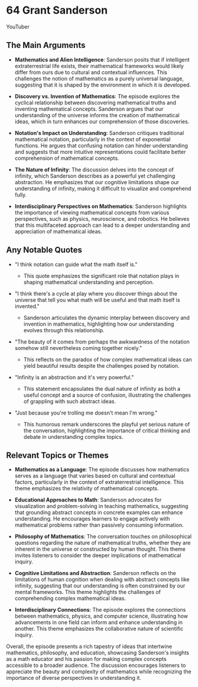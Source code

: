 # 64 Grant Sanderson


YouTuber



## The Main Arguments

- **Mathematics and Alien Intelligence**: Sanderson posits that if intelligent extraterrestrial life exists, their mathematical frameworks would likely differ from ours due to cultural and contextual influences. This challenges the notion of mathematics as a purely universal language, suggesting that it is shaped by the environment in which it is developed.

- **Discovery vs. Invention of Mathematics**: The episode explores the cyclical relationship between discovering mathematical truths and inventing mathematical concepts. Sanderson argues that our understanding of the universe informs the creation of mathematical ideas, which in turn enhances our comprehension of those discoveries.

- **Notation's Impact on Understanding**: Sanderson critiques traditional mathematical notation, particularly in the context of exponential functions. He argues that confusing notation can hinder understanding and suggests that more intuitive representations could facilitate better comprehension of mathematical concepts.

- **The Nature of Infinity**: The discussion delves into the concept of infinity, which Sanderson describes as a powerful yet challenging abstraction. He emphasizes that our cognitive limitations shape our understanding of infinity, making it difficult to visualize and comprehend fully.

- **Interdisciplinary Perspectives on Mathematics**: Sanderson highlights the importance of viewing mathematical concepts from various perspectives, such as physics, neuroscience, and robotics. He believes that this multifaceted approach can lead to a deeper understanding and appreciation of mathematical ideas.

## Any Notable Quotes

- "I think notation can guide what the math itself is."
  - This quote emphasizes the significant role that notation plays in shaping mathematical understanding and perception.

- "I think there's a cycle at play where you discover things about the universe that tell you what math will be useful and that math itself is invented."
  - Sanderson articulates the dynamic interplay between discovery and invention in mathematics, highlighting how our understanding evolves through this relationship.

- "The beauty of it comes from perhaps the awkwardness of the notation somehow still nevertheless coming together nicely."
  - This reflects on the paradox of how complex mathematical ideas can yield beautiful results despite the challenges posed by notation.

- "Infinity is an abstraction and it's very powerful."
  - This statement encapsulates the dual nature of infinity as both a useful concept and a source of confusion, illustrating the challenges of grappling with such abstract ideas.

- "Just because you're trolling me doesn't mean I'm wrong."
  - This humorous remark underscores the playful yet serious nature of the conversation, highlighting the importance of critical thinking and debate in understanding complex topics.

## Relevant Topics or Themes

- **Mathematics as a Language**: The episode discusses how mathematics serves as a language that varies based on cultural and contextual factors, particularly in the context of extraterrestrial intelligence. This theme emphasizes the relativity of mathematical concepts.

- **Educational Approaches to Math**: Sanderson advocates for visualization and problem-solving in teaching mathematics, suggesting that grounding abstract concepts in concrete examples can enhance understanding. He encourages learners to engage actively with mathematical problems rather than passively consuming information.

- **Philosophy of Mathematics**: The conversation touches on philosophical questions regarding the nature of mathematical truths, whether they are inherent in the universe or constructed by human thought. This theme invites listeners to consider the deeper implications of mathematical inquiry.

- **Cognitive Limitations and Abstraction**: Sanderson reflects on the limitations of human cognition when dealing with abstract concepts like infinity, suggesting that our understanding is often constrained by our mental frameworks. This theme highlights the challenges of comprehending complex mathematical ideas.

- **Interdisciplinary Connections**: The episode explores the connections between mathematics, physics, and computer science, illustrating how advancements in one field can inform and enhance understanding in another. This theme emphasizes the collaborative nature of scientific inquiry.

Overall, the episode presents a rich tapestry of ideas that intertwine mathematics, philosophy, and education, showcasing Sanderson's insights as a math educator and his passion for making complex concepts accessible to a broader audience. The discussion encourages listeners to appreciate the beauty and complexity of mathematics while recognizing the importance of diverse perspectives in understanding it.